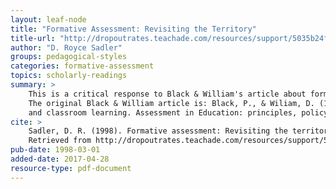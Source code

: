 ```yaml
---
layout: leaf-node
title: "Formative Assessment: Revisiting the Territory"
title-url: "http://dropoutrates.teachade.com/resources/support/5035b24fecda6.pdf"
author: "D. Royce Sadler"
groups: pedagogical-styles
categories: formative-assessment
topics: scholarly-readings
summary: >
    This is a critical response to Black & William's article about formative assessment.
    The original Black & William article is: Black, P., & Wiliam, D. (1998). Assessment
    and classroom learning. Assessment in Education: principles, policy & practice, 5(1), 7-74.
cite: >
    Sadler, D. R. (1998). Formative assessment: Revisiting the territory. Assessment in education: principles, policy & practice, 5(1), 77-84.
    Retrieved from http://dropoutrates.teachade.com/resources/support/5035b24fecda6.pdf
pub-date: 1998-03-01
added-date: 2017-04-28
resource-type: pdf-document
---
```

